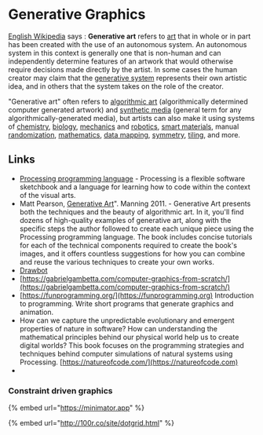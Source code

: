 # Generative Graphics

[English Wikipedia](https://en.wikipedia.org/wiki/Generative\_art) says : **Generative art** refers to [art](https://en.wikipedia.org/wiki/Art) that in whole or in part has been created with the use of an autonomous system. An autonomous system in this context is generally one that is non-human and can independently determine features of an artwork that would otherwise require decisions made directly by the artist. In some cases the human creator may claim that the [generative system](https://en.wikipedia.org/wiki/Generative\_systems) represents their own artistic idea, and in others that the system takes on the role of the creator.

"Generative art" often refers to [algorithmic art](https://en.wikipedia.org/wiki/Algorithmic\_art) (algorithmically determined computer generated artwork) and [synthetic media](https://en.wikipedia.org/wiki/Synthetic\_media) (general term for any algorithmically-generated media), but artists can also make it using systems of [chemistry](https://en.wikipedia.org/wiki/Chemistry), [biology](https://en.wikipedia.org/wiki/Biology), [mechanics](https://en.wikipedia.org/wiki/Mechanics) and [robotics](https://en.wikipedia.org/wiki/Robotics), [smart materials](https://en.wikipedia.org/wiki/Smart\_materials), manual [randomization](https://en.wikipedia.org/wiki/Randomization), [mathematics](https://en.wikipedia.org/wiki/Mathematics), [data mapping](https://en.wikipedia.org/wiki/Data\_mapping), [symmetry](https://en.wikipedia.org/wiki/Symmetry), [tiling](https://en.wikipedia.org/wiki/Tessellation), and more.



## Links

* [Processing programming language](https://processing.org) - Processing is a flexible software sketchbook and a language for learning how to code within the context of the visual arts.
* Matt Pearson, [Generative Art](https://www.manning.com/books/generative-art)". Manning 2011. - Generative Art presents both the techniques and the beauty of algorithmic art. In it, you'll find dozens of high-quality examples of generative art, along with the specific steps the author followed to create each unique piece using the Processing programming language. The book includes concise tutorials for each of the technical components required to create the book's images, and it offers countless suggestions for how you can combine and reuse the various techniques to create your own works.
* [Drawbot](drawbot.md)
* [https://gabrielgambetta.com/computer-graphics-from-scratch/](https://gabrielgambetta.com/computer-graphics-from-scratch/)
* [https://funprogramming.org/](https://funprogramming.org) Introduction to programming. Write short programs that generate graphics and animation.
* How can we capture the unpredictable evolutionary and emergent properties of nature in software? How can understanding the mathematical principles behind our physical world help us to create digital worlds? This book focuses on the programming strategies and techniques behind computer simulations of natural systems using Processing. [https://natureofcode.com/](https://natureofcode.com)
*

### Constraint driven graphics

{% embed url="https://minimator.app" %}

{% embed url="http://100r.co/site/dotgrid.html" %}
